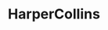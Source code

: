 ---
title: HarperCollins
member_url: https://www.harpercollins.com/
geographies: ["USA"]
based: ["USA"]
ig: [""] 
services: 
tags: [""]
categories: ["Publishers and publishing groups"]
summary: "one of the largest publishing group."
press:
active: true
layout: members
showReadTime: false
showDate: false
permalink: ""
date: 
featureImage: "https://members.edrlab.org/images/harper.svg"
--- 